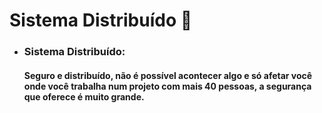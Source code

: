  # Sistema Distribuído 💾
 - ### Sistema Distribuído:
   #### Seguro e distribuído, não é possível acontecer algo e só afetar você onde você trabalha num projeto com mais 40 pessoas, a segurança que oferece é muito grande.